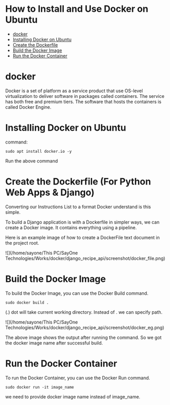 # How to Install and Use Docker on Ubuntu

<!-- TOC -->

* [docker](#docker)
* [Installing Docker on Ubuntu](#installing-docker-on-ubuntu)
* [Create the Dockerfile](#create-the-dockerfile)
* [Build the Docker Image](#build-the-docker-image)
* [Run the Docker Container](#run-the-docker-container)
<!-- TOC -->

# docker
Docker is a set of platform as a service product that use OS-level virtualization to deliver software in packages called containers. The service has both free and premium tiers. The software that hosts the containers is called Docker Engine.

# Installing Docker on Ubuntu
command:

    sudo apt install docker.io -y

Run the above command

# Create the Dockerfile (For Python Web Apps & Django)
Converting our Instructions List to a format Docker understand is this simple. 

To build a Django application is with a Dockerfile in simpler ways, we can create a Docker image. It contains everything using a pipeline.

Here is an example image of how to create a DockerFile text document in the project root. 

![](/home/sayone/This PC/SayOne Technologies/Works/docker/django_recipe_api/screenshot/docker_file.png)

# Build the Docker Image

To build the Docker Image, you can use the Docker Build command.

    sudo docker build .
(.) dot will take current working directory. Instead of . we can specify path.

![](/home/sayone/This PC/SayOne Technologies/Works/docker/django_recipe_api/screenshot/docker_eg.png)

The above image shows the output after running the command. So we got the docker image name after successful build.

# Run the Docker Container

To run the Docker Container, you can use the Docker Run command.
    
    sudo docker run -it image_name
we need to provide docker image name instead of image_name. 